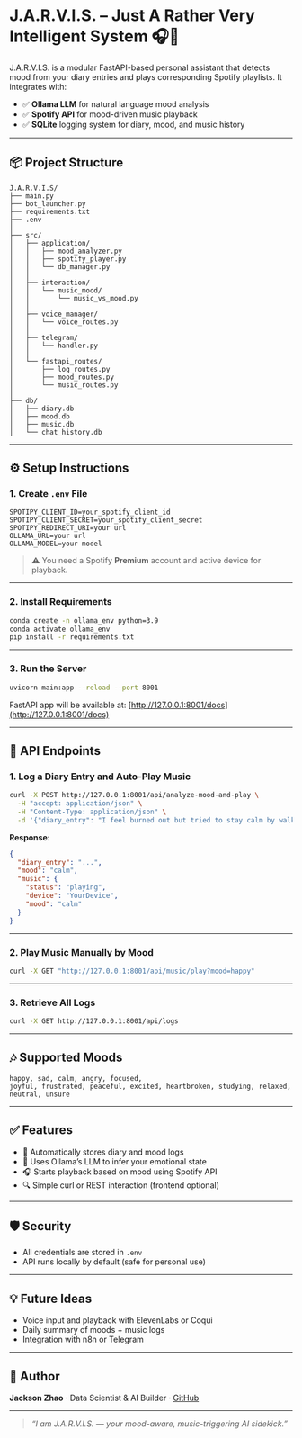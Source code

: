 # J.A.R.V.I.S. – Just A Rather Very Intelligent System 🎧🧠

J.A.R.V.I.S. is a modular FastAPI-based personal assistant that detects mood from your diary entries and plays corresponding Spotify playlists. It integrates with:

- ✅ **Ollama LLM** for natural language mood analysis  
- ✅ **Spotify API** for mood-driven music playback  
- ✅ **SQLite** logging system for diary, mood, and music history  

---

## 📦 Project Structure

```
J.A.R.V.I.S/
├── main.py                    
├── bot_launcher.py            
├── requirements.txt
├── .env
│
├── src/
│   ├── application/           
│   │   ├── mood_analyzer.py   
│   │   ├── spotify_player.py      
│   │   └── db_manager.py         
│   │
│   ├── interaction/
│   │   └── music_mood/
│   │       └── music_vs_mood.py
│   │
│   ├── voice_manager/
│   │   └── voice_routes.py
│   │
│   ├── telegram/
│   │   └── handler.py
│   │
│   └── fastapi_routes/
│       ├── log_routes.py
│       ├── mood_routes.py
│       └── music_routes.py
│
├── db/
│   ├── diary.db
│   ├── mood.db
│   ├── music.db
│   └── chat_history.db
```

---

## ⚙️ Setup Instructions

### 1. Create `.env` File

```
SPOTIPY_CLIENT_ID=your_spotify_client_id
SPOTIPY_CLIENT_SECRET=your_spotify_client_secret
SPOTIPY_REDIRECT_URI=your url
OLLAMA_URL=your url
OLLAMA_MODEL=your model
```

> ⚠️ You need a Spotify **Premium** account and active device for playback.

---

### 2. Install Requirements

```bash
conda create -n ollama_env python=3.9
conda activate ollama_env
pip install -r requirements.txt
```

---

### 3. Run the Server

```bash
uvicorn main:app --reload --port 8001
```

FastAPI app will be available at: [http://127.0.0.1:8001/docs](http://127.0.0.1:8001/docs)

---

## 🧪 API Endpoints

### 1. Log a Diary Entry and Auto-Play Music

```bash
curl -X POST http://127.0.0.1:8001/api/analyze-mood-and-play \
  -H "accept: application/json" \
  -H "Content-Type: application/json" \
  -d '{"diary_entry": "I feel burned out but tried to stay calm by walking in the park."}'
```

**Response:**

```json
{
  "diary_entry": "...",
  "mood": "calm",
  "music": {
    "status": "playing",
    "device": "YourDevice",
    "mood": "calm"
  }
}
```

---

### 2. Play Music Manually by Mood

```bash
curl -X GET "http://127.0.0.1:8001/api/music/play?mood=happy"
```

---

### 3. Retrieve All Logs

```bash
curl -X GET http://127.0.0.1:8001/api/logs
```

---

## 🎶 Supported Moods

```
happy, sad, calm, angry, focused,
joyful, frustrated, peaceful, excited, heartbroken, studying, relaxed, neutral, unsure
```

---

## ✅ Features

- 🔁 Automatically stores diary and mood logs  
- 🤖 Uses Ollama’s LLM to infer your emotional state  
- 🎧 Starts playback based on mood using Spotify API  
- 🔍 Simple curl or REST interaction (frontend optional)  

---

## 🛡️ Security

- All credentials are stored in `.env`  
- API runs locally by default (safe for personal use)  

---

## 💡 Future Ideas

- Voice input and playback with ElevenLabs or Coqui  
- Daily summary of moods + music logs  
- Integration with n8n or Telegram  

---

## 🤖 Author

**Jackson Zhao** · Data Scientist & AI Builder · [GitHub](https://github.com/)

---

> _“I am J.A.R.V.I.S. — your mood-aware, music-triggering AI sidekick.”_